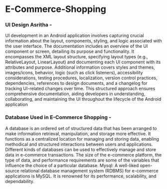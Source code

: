 # E-Commerce-Shopping

### UI Design Asritha -
UI development in an Android application involves capturing crucial information about the layout, components, styling, and logic associated 
with the user interface. The documentation includes an overview of the UI component or screen, detailing its purpose and functionality. It encompasses the XML 
layout structure, specifying layout types (e.g., RelativeLayout, LinearLayout) and documenting each UI component with its attributes and purpose. Additional 
information covers styles and themes, images/icons, behavior, logic (such as click listeners), accessibility considerations, testing procedures, localization, 
version control practices, dependencies, references to design documents, and a changelog for tracking UI-related changes over time. This structured approach 
ensures comprehensive documentation, aiding developers in understanding, collaborating, and maintaining the UI throughout the lifecycle of the Android application


### Database Used in E-Commerce Shopping -
A database is an ordered set of structured data that has been arranged to make information retrieval, manipulation, and storage more effective. It functions as a centralized location for managing and storing data, enabling methodical and structured interactions between users and applications.
Different kinds of databases can be used to effectively manage and store data in e-commerce transactions. The size of the e-commerce platform, the type of data, and performance requirements are some of the variables that influence the choice of a particular database. 
Mysql:
A well-liked open-source relational database management system (RDBMS) for e-commerce applications is MySQL. It is renowned for its performance, scalability, and dependability.


